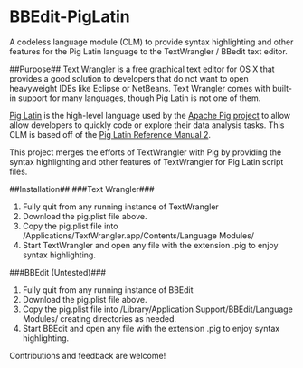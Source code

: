 BBEdit-PigLatin
===============

A codeless language module (CLM) to provide syntax highlighting and other features for the Pig Latin language to the TextWrangler / BBedit text editor.

##Purpose##
[Text Wrangler](http://www.barebones.com/products/textwrangler/) is a free graphical text editor for OS X that provides a good solution to developers that do not want to open heavyweight IDEs like Eclipse or NetBeans. Text Wrangler comes with built-in support for many languages, though Pig Latin is not one of them.

[Pig Latin](http://pig.apache.org/docs/r0.14.0/basic.html) is the high-level language used by the [Apache Pig project](http://pig.apache.org/) to allow allow developers to quickly code or explore their data analysis tasks. This CLM is based off of the [Pig Latin Reference Manual 2](https://pig.apache.org/docs/r0.7.0/piglatin_ref2.html).

This project merges the efforts of TextWrangler with Pig by providing the syntax highlighting and other features of TextWrangler for Pig Latin script files.

##Installation##
###Text Wrangler###
1. Fully quit from any running instance of TextWrangler
2. Download the pig.plist file above.
3. Copy the pig.plist file into /Applications/TextWrangler.app/Contents/Language Modules/
4. Start TextWrangler and open any file with the extension .pig to enjoy syntax highlighting.

###BBEdit (Untested)###
1. Fully quit from any running instance of BBEdit
2. Download the pig.plist file above.
3. Copy the pig.plist file into /Library/Application Support/BBEdit/Language Modules/ creating directories as needed.
4. Start BBEdit and open any file with the extension .pig to enjoy syntax highlighting.

Contributions and feedback are welcome!
